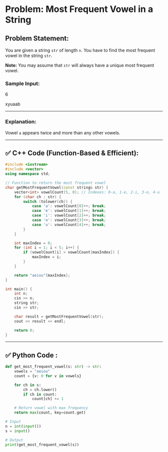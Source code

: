# Problem: Most Frequent Vowel in a String

## Problem Statement:
You are given a string `str` of length `n`. You have to find the most frequent vowel in the string `str`.

**Note:** You may assume that `str` will always have a unique most frequent vowel.

### Sample Input:
6

xyuaab

---
### Explanation:
Vowel `a` appears twice and more than any other vowels.

---
## ✅ C++ Code (Function-Based & Efficient):
```cpp
#include <iostream>
#include <vector>
using namespace std;

// Function to return the most frequent vowel
char getMostFrequentVowel(const string& str) {
    vector<int> vowelCount(5, 0); // Indexes: 0-a, 1-e, 2-i, 3-o, 4-u
    for (char ch : str) {
        switch (tolower(ch)) {
            case 'a': vowelCount[0]++; break;
            case 'e': vowelCount[1]++; break;
            case 'i': vowelCount[2]++; break;
            case 'o': vowelCount[3]++; break;
            case 'u': vowelCount[4]++; break;
        }
    }

    int maxIndex = 0;
    for (int i = 1; i < 5; i++) {
        if (vowelCount[i] > vowelCount[maxIndex]) {
            maxIndex = i;
        }
    }

    return "aeiou"[maxIndex];
}

int main() {
    int n;
    cin >> n;
    string str;
    cin >> str;

    char result = getMostFrequentVowel(str);
    cout << result << endl;

    return 0;
}
```

---

## ✅ Python Code :
```python
def get_most_frequent_vowel(s: str) -> str:
    vowels = "aeiou"
    count = {v: 0 for v in vowels}

    for ch in s:
        ch = ch.lower()
        if ch in count:
            count[ch] += 1

    # Return vowel with max frequency
    return max(count, key=count.get)

# Input
n = int(input())
s = input()

# Output
print(get_most_frequent_vowel(s))
```